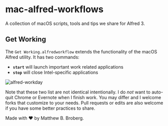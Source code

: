 # mac-alfred-workflows
A collection of macOS scripts, tools and tips we share for Alfred 3.

## Get Working 

The `Get Working.alfredworkflow` extends the functionality of the macOS Alfred utility. It has two commands: 

* **`start`** will launch important work related applications
* **`stop`** will close Intel-specific applications 

![alfred-workday](https://cloud.githubusercontent.com/assets/1744971/21725288/9e6d4a74-d3ec-11e6-8a34-dbfbbb00df86.gif)

Note that these two list are not identical intentionally. I do *not* want to auto-quit Chrome or Evernote when I finish work. You may differ and I welcome forks that customize to your needs. Pull requests or edits are also welcome if you have some better practices to share. 

Made with :heart: by Matthew B. Broberg.